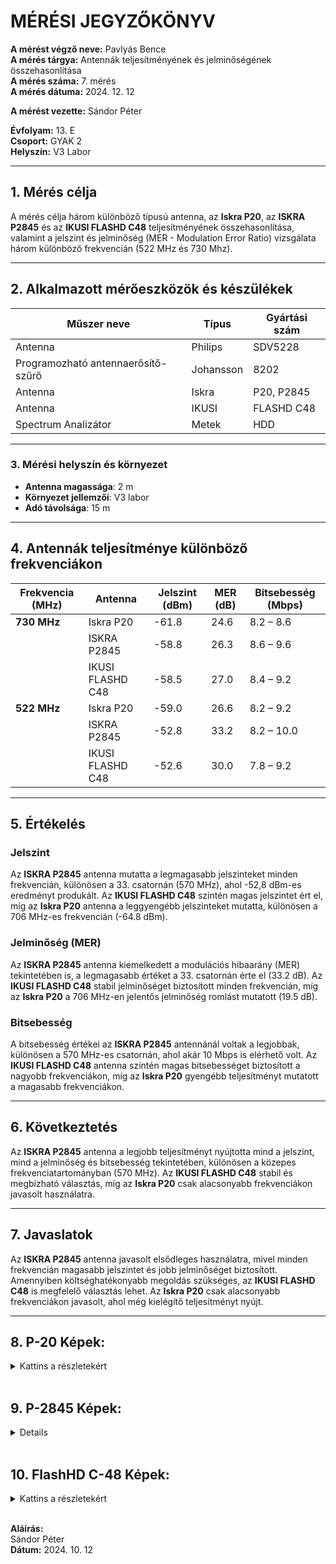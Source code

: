 # MÉRÉSI JEGYZŐKÖNYV

**A mérést végző neve:** Pavlyás Bence  
**A mérés tárgya:** Antennák teljesítményének és jelminőségének összehasonlítása  
**A mérés száma:** 7. mérés  
**A mérés dátuma:** 2024. 12. 12 

**A mérést vezette:** Sándor Péter  

**Évfolyam:** 13. E  
**Csoport:** GYAK 2  
**Helyszín:** V3 Labor  

---

## 1. Mérés célja  
A mérés célja három különböző típusú antenna, az **Iskra P20**, az **ISKRA P2845** és az **IKUSI FLASHD C48** teljesítményének összehasonlítása, valamint a jelszint és jelminőség (MER - Modulation Error Ratio) vizsgálata három különböző frekvencián (522 MHz és 730 Mhz).

---

## 2. Alkalmazott mérőeszközök és készülékek  

| Műszer neve                         | Típus       | Gyártási szám |
| ----------------------------------- | ----------- | ------------- |
| Antenna                             | Philips     |    SDV5228    |
| Programozható antennaerősítő-szűrő  | Johansson   | 8202          |
| Antenna                             | Iskra       | P20, P2845    |
| Antenna                             | IKUSI       | FLASHD C48    |
| Spectrum Analizátor                 | Metek       | HDD           |

---

### 3. **Mérési helyszín és környezet**
- **Antenna magassága**: 2 m
- **Környezet jellemzői**: V3 labor
- **Adó távolsága**: 15 m

---

## 4. Antennák teljesítménye különböző frekvenciákon

| Frekvencia (MHz) | Antenna          | Jelszint (dBm) | MER (dB) | Bitsebesség (Mbps) |
| ---------------- | ---------------- | -------------- | -------- | ------------------ |
| **730 MHz**      | Iskra P20        | -61.8          | 24.6     | 8.2 – 8.6          |
|                  | ISKRA P2845      | -58.8          | 26.3     | 8.6 – 9.6          |
|                  | IKUSI FLASHD C48 | -58.5          | 27.0     | 8.4 – 9.2          |
| **522 MHz**      | Iskra P20        | -59.0          | 26.6     | 8.2 – 9.2          |
|                  | ISKRA P2845      | -52.8          | 33.2     | 8.2 – 10.0         |
|                  | IKUSI FLASHD C48 | -52.6          | 30.0     | 7.8 – 9.2          |


---

## 5. Értékelés

### Jelszint
Az **ISKRA P2845** antenna mutatta a legmagasabb jelszinteket minden frekvencián, különösen a 33. csatornán (570 MHz), ahol -52,8 dBm-es eredményt produkált. Az **IKUSI FLASHD C48** szintén magas jelszintet ért el, míg az **Iskra P20** antenna a leggyengébb jelszinteket mutatta, különösen a 706 MHz-es frekvencián (-64.8 dBm).

### Jelminőség (MER)
Az **ISKRA P2845** antenna kiemelkedett a modulációs hibaarány (MER) tekintetében is, a legmagasabb értéket a 33. csatornán érte el (33.2 dB). Az **IKUSI FLASHD C48** stabil jelminőséget biztosított minden frekvencián, míg az **Iskra P20** a 706 MHz-en jelentős jelminőség romlást mutatott (19.5 dB).

### Bitsebesség
A bitsebesség értékei az **ISKRA P2845** antennánál voltak a legjobbak, különösen a 570 MHz-es csatornán, ahol akár 10 Mbps is elérhető volt. Az **IKUSI FLASHD C48** antenna szintén magas bitsebességet biztosított a nagyobb frekvenciákon, míg az **Iskra P20** gyengébb teljesítményt mutatott a magasabb frekvenciákon.

---

## 6. Következtetés
Az **ISKRA P2845** antenna a legjobb teljesítményt nyújtotta mind a jelszint, mind a jelminőség és bitsebesség tekintetében, különösen a közepes frekvenciatartományban (570 MHz). Az **IKUSI FLASHD C48** stabil és megbízható választás, míg az **Iskra P20** csak alacsonyabb frekvenciákon javasolt használatra.

---

## 7. Javaslatok
Az **ISKRA P2845** antenna javasolt elsődleges használatra, mivel minden frekvencián magasabb jelszintet és jobb jelminőséget biztosított. Amennyiben költséghatékonyabb megoldás szükséges, az **IKUSI FLASHD C48** is megfelelő választás lehet. Az **Iskra P20** csak alacsonyabb frekvenciákon javasolt, ahol még kielégítő teljesítményt nyújt.

---

## 8. P-20 Képek:
<details>
    <summary>Kattins a részletekért</summary>

    **522hz Mért Képek:**
    <img src="(https://github.com/PavlyasB/Meresijegyzokonyvek/blob/main/7-es%20M%C3%A9r%C3%A9s/K%C3%A9pek/1.jpg)"/>
    <img src="(https://github.com/PavlyasB/Meresijegyzokonyvek/blob/main/7-es%20M%C3%A9r%C3%A9s/K%C3%A9pek/2.jpg)"/>
    <img src="(https://github.com/PavlyasB/Meresijegyzokonyvek/blob/main/7-es%20M%C3%A9r%C3%A9s/K%C3%A9pek/3.jpg)"/>
---

    **730MHz Mért Képek**
    <img src="(https://github.com/PavlyasB/Meresijegyzokonyvek/blob/main/7-es%20M%C3%A9r%C3%A9s/K%C3%A9pek/4.jpg)"/>
    <img src="(https://github.com/PavlyasB/Meresijegyzokonyvek/blob/main/7-es%20M%C3%A9r%C3%A9s/K%C3%A9pek/5.jpg)"/>
    <img src=(https://github.com/PavlyasB/Meresijegyzokonyvek/blob/main/7-es%20M%C3%A9r%C3%A9s/K%C3%A9pek/6.jpg)"/>
---



</details>

<br>

## 9. P-2845 Képek:
<details>

    <summary>Kattins a részletekért</summary>

    **522hz Mért Képek:**
    <img src="(https://github.com/PavlyasB/Meresijegyzokonyvek/blob/main/7-es%20M%C3%A9r%C3%A9s/K%C3%A9pek/7.jpg)"/>
    <img src="(https://github.com/PavlyasB/Meresijegyzokonyvek/blob/main/7-es%20M%C3%A9r%C3%A9s/K%C3%A9pek/8.jpg)"/>
    <img src="(https://github.com/PavlyasB/Meresijegyzokonyvek/blob/main/7-es%20M%C3%A9r%C3%A9s/K%C3%A9pek/9.jpg)"/>
---

    **730MHz Mért Képek**
    <img src="(https://github.com/PavlyasB/Meresijegyzokonyvek/blob/main/7-es%20M%C3%A9r%C3%A9s/K%C3%A9pek/10.jpg)"/>
    <img src="(https://github.com/PavlyasB/Meresijegyzokonyvek/blob/main/7-es%20M%C3%A9r%C3%A9s/K%C3%A9pek/11.jpg)"/>
    <img src="(https://github.com/PavlyasB/Meresijegyzokonyvek/blob/main/7-es%20M%C3%A9r%C3%A9s/K%C3%A9pek/12.jpg)"/>
---

  

</details>

<br>

## 10. FlashHD C-48 Képek:
<details>
    <summary>Kattins a részletekért</summary>

    **522Mhz Mért Képek:**
    <img src="(https://github.com/PavlyasB/Meresijegyzokonyvek/blob/main/7-es%20M%C3%A9r%C3%A9s/K%C3%A9pek/13.jpg)"/>
    <img src="(https://github.com/PavlyasB/Meresijegyzokonyvek/blob/main/7-es%20M%C3%A9r%C3%A9s/K%C3%A9pek/14.jpg)"/>
    <img src="(https://github.com/PavlyasB/Meresijegyzokonyvek/blob/main/7-es%20M%C3%A9r%C3%A9s/K%C3%A9pek/15.jpg)"/>
---

    **730MHz Mért Képek**
    <img src="(https://github.com/PavlyasB/Meresijegyzokonyvek/blob/main/7-es%20M%C3%A9r%C3%A9s/K%C3%A9pek/16.jpg)"/>
    <img src="(https://github.com/PavlyasB/Meresijegyzokonyvek/blob/main/7-es%20M%C3%A9r%C3%A9s/K%C3%A9pek/17.jpg)"/>
    <img src="(https://github.com/PavlyasB/Meresijegyzokonyvek/blob/main/7-es%20M%C3%A9r%C3%A9s/K%C3%A9pek/18.jpg)"/>
---


</details>


<br>




**Aláírás:**  
Sándor Péter  
**Dátum:** 2024. 10. 12
